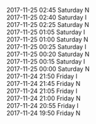 2017-11-25 02:45 Saturday  N  
2017-11-25 02:40 Saturday  I  
2017-11-25 02:25 Saturday  N  
2017-11-25 01:05 Saturday  I  
2017-11-25 01:00 Saturday  N  
2017-11-25 00:25 Saturday  I  
2017-11-25 00:20 Saturday  N  
2017-11-25 00:15 Saturday  I  
2017-11-25 00:00 Saturday  N  
2017-11-24 21:50 Friday  I  
2017-11-24 21:45 Friday  N  
2017-11-24 21:05 Friday  I  
2017-11-24 21:00 Friday  N  
2017-11-24 20:55 Friday  I  
2017-11-24 19:50 Friday  N  
